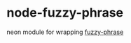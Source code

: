 # node-fuzzy-phrase

neon module for wrapping [fuzzy-phrase](https://github.com/mapbox/fuzzy-phrase/pulls)
